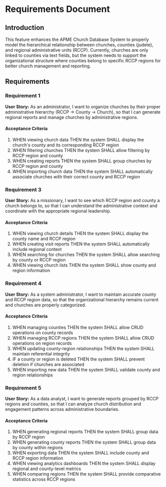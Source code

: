 # Requirements Document

## Introduction

This feature enhances the APME Church Database System to properly model the hierarchical relationship between churches, counties (judete), and regional administrative units (RCCP). Currently, churches are only linked to counties via text fields, but the system needs to support the organizational structure where counties belong to specific RCCP regions for better church management and reporting.

## Requirements

### Requirement 1

**User Story:** As an administrator, I want to organize churches by their proper administrative hierarchy (RCCP → County → Church), so that I can generate regional reports and manage churches by administrative regions.

#### Acceptance Criteria

1. WHEN viewing church data THEN the system SHALL display the church's county and its corresponding RCCP region
2. WHEN filtering churches THEN the system SHALL allow filtering by RCCP region and county
3. WHEN creating reports THEN the system SHALL group churches by RCCP region and county
4. WHEN importing church data THEN the system SHALL automatically associate churches with their correct county and RCCP region

### Requirement 3

**User Story:** As a missionary, I want to see which RCCP region and county a church belongs to, so that I can understand the administrative context and coordinate with the appropriate regional leadership.

#### Acceptance Criteria

1. WHEN viewing church details THEN the system SHALL display the county name and RCCP region
2. WHEN creating visit reports THEN the system SHALL automatically include regional context
3. WHEN searching for churches THEN the system SHALL allow searching by county or RCCP region
4. WHEN viewing church lists THEN the system SHALL show county and region information

### Requirement 4

**User Story:** As a system administrator, I want to maintain accurate county and RCCP region data, so that the organizational hierarchy remains current and churches are properly categorized.

#### Acceptance Criteria

1. WHEN managing counties THEN the system SHALL allow CRUD operations on county records
2. WHEN managing RCCP regions THEN the system SHALL allow CRUD operations on region records
3. WHEN updating county-region relationships THEN the system SHALL maintain referential integrity
4. IF a county or region is deleted THEN the system SHALL prevent deletion if churches are associated
5. WHEN importing new data THEN the system SHALL validate county and region relationships

### Requirement 5

**User Story:** As a data analyst, I want to generate reports grouped by RCCP regions and counties, so that I can analyze church distribution and engagement patterns across administrative boundaries.

#### Acceptance Criteria

1. WHEN generating regional reports THEN the system SHALL group data by RCCP region
2. WHEN generating county reports THEN the system SHALL group data by county within regions
3. WHEN exporting data THEN the system SHALL include county and RCCP region information
4. WHEN viewing analytics dashboards THEN the system SHALL display regional and county-level metrics
5. WHEN comparing regions THEN the system SHALL provide comparative statistics across RCCP regions